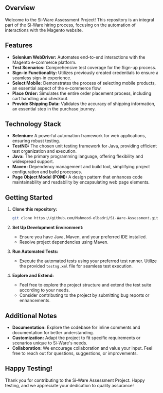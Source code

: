 ## Overview

Welcome to the Si-Ware Assessment Project! This repository is an integral part of the Si-Ware hiring process, focusing on the automation of interactions with the Magento website.

## Features

- **Selenium WebDriver:** Automates end-to-end interactions with the Magento e-commerce platform.
- **Test Scenarios:** Comprehensive test coverage for the Sign-up process.
- **Sign-in Functionality:** Utilizes previously created credentials to ensure a seamless sign-in experience.
- **Select Mobile:** Demonstrates the process of selecting mobile products, an essential aspect of the e-commerce flow.
- **Place Order:** Simulates the entire order placement process, including cart handling and checkout.
- **Provide Shipping Data:** Validates the accuracy of shipping information, an essential step in the purchase journey.

## Technology Stack

- **Selenium:** A powerful automation framework for web applications, ensuring robust testing.
- **TestNG:** The chosen unit testing framework for Java, providing efficient test organization and execution.
- **Java:** The primary programming language, offering flexibility and widespread support.
- **Maven:** Dependency management and build tool, simplifying project configuration and build processes.
- **Page Object Model (POM):** A design pattern that enhances code maintainability and readability by encapsulating web page elements.

## Getting Started

1. **Clone this repository:**
   ```bash
   git clone https://github.com/Mahmood-elbadri/Si-Ware-Assessment.git
2. **Set Up Development Environment:**
   - Ensure you have Java, Maven, and your preferred IDE installed.
   - Resolve project dependencies using Maven.

3. **Run Automated Tests:**
   - Execute the automated tests using your preferred test runner. Utilize the provided `testng.xml` file for seamless test execution.

4. **Explore and Extend:**
   - Feel free to explore the project structure and extend the test suite according to your needs.
   - Consider contributing to the project by submitting bug reports or enhancements.

## Additional Notes

- **Documentation:** Explore the codebase for inline comments and documentation for better understanding.
- **Customization:** Adapt the project to fit specific requirements or scenarios unique to Si-Ware's needs.
- **Collaboration:** We encourage collaboration and value your input. Feel free to reach out for questions, suggestions, or improvements.

## Happy Testing!

Thank you for contributing to the Si-Ware Assessment Project. Happy testing, and we appreciate your dedication to quality assurance!
